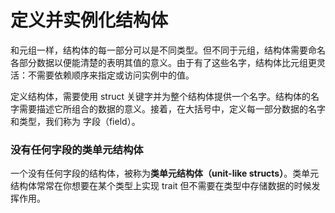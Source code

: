 # 定义并实例化结构体

和元组一样，结构体的每一部分可以是不同类型。但不同于元组，结构体需要命名各部分数据以便能清楚的表明其值的意义。由于有了这些名字，结构体比元组更灵活：不需要依赖顺序来指定或访问实例中的值。

定义结构体，需要使用 struct 关键字并为整个结构体提供一个名字。结构体的名字需要描述它所组合的数据的意义。接着，在大括号中，定义每一部分数据的名字和类型，我们称为 字段（field）。


### 没有任何字段的类单元结构体

一个没有任何字段的结构体，被称为**类单元结构体（unit-like structs）**。类单元结构体常常在你想要在某个类型上实现 trait 但不需要在类型中存储数据的时候发挥作用。
